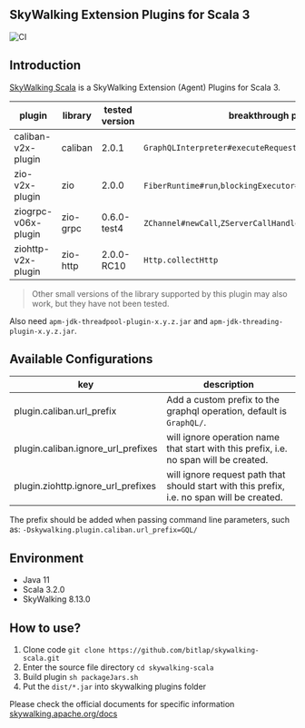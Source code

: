 SkyWalking Extension Plugins for Scala 3
---

![CI][Badge-CI]


[Badge-CI]: https://github.com/bitlap/skywalking-scala/actions/workflows/ScalaCI.yml/badge.svg

## Introduction

[SkyWalking Scala](https://github.com/bitlap/skywalking-scala) is a SkyWalking Extension (Agent) Plugins for Scala 3.


| plugin              | library  | tested version | breakthrough points                                             |
|---------------------|----------|----------------|-----------------------------------------------------------------|
| caliban-v2x-plugin  | caliban  | 2.0.1          | `GraphQLInterpreter#executeRequest`                             |
| zio-v2x-plugin      | zio      | 2.0.0          | `FiberRuntime#run`,`blockingExecutor#submit`                    |
| ziogrpc-v06x-plugin | zio-grpc | 0.6.0-test4    | `ZChannel#newCall`,`ZServerCallHandler#startCall`,`ZServerCall` |
| ziohttp-v2x-plugin  | zio-http | 2.0.0-RC10     | `Http.collectHttp`                                              |

> Other small versions of the library supported by this plugin may also work, but they have not been tested.

Also need `apm-jdk-threadpool-plugin-x.y.z.jar` and `apm-jdk-threading-plugin-x.y.z.jar`.

## Available Configurations
| key                                | description                                                                                |
|------------------------------------|--------------------------------------------------------------------------------------------|
| plugin.caliban.url_prefix          | Add a custom prefix to the graphql operation, default is `GraphQL/`.                       |
| plugin.caliban.ignore_url_prefixes | will ignore operation name that start with this prefix, i.e. no span will be created.      |
| plugin.ziohttp.ignore_url_prefixes | will ignore request path that should start with this prefix, i.e. no span will be created. |

The prefix should be added when passing command line parameters, such as: `-Dskywalking.plugin.caliban.url_prefix=GQL/`

## Environment

- Java 11
- Scala 3.2.0
- SkyWalking 8.13.0

## How to use?

1. Clone code `git clone https://github.com/bitlap/skywalking-scala.git`
2. Enter the source file directory `cd skywalking-scala`
3. Build plugin `sh packageJars.sh`
4. Put the `dist/*.jar` into skywalking plugins folder

Please check the official documents for specific information
[skywalking.apache.org/docs](https://skywalking.apache.org/docs/skywalking-java/v8.15.0/en/setup/service-agent/java-agent/readme/)